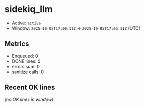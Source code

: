 # sidekiq_llm

- Active: `active`
- Window: `2025-10-05T17:00:11Z` → `2025-10-05T17:05:11Z` (UTC)

## Metrics
- Enqueued: 0
- DONE lines: 0
- errors sum: 0
- sanitize calls: 0

## Recent OK lines
_(no OK lines in window)_
